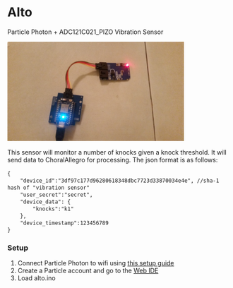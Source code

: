 # Alto
Particle Photon + ADC121C021_PIZO Vibration Sensor

<img src="../images/alto.jpg" width="400" />

This sensor will monitor a number of knocks given a knock threshold. It will send data to ChoralAllegro for processing. The json format is as follows:
```
{
    "device_id":"3df97c177d96280618348dbc7723d33870034e4e", //sha-1 hash of "vibration sensor"
    "user_secret":"secret",
    "device_data": {
        "knocks":"k1"
    },
    "device_timestamp":123456789
}
```

### Setup
1. Connect Particle Photon to wifi using [this setup guide]
2. Create a Particle account and go to the [Web IDE]
3. Load alto.ino

[this setup guide]: <https://docs.particle.io/guide/getting-started/start/photon/#step-1-power-on-your-device>
[Web IDE]: <https://build.particle.io>